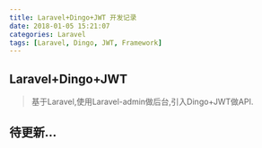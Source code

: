 ```yaml
---
title: Laravel+Dingo+JWT 开发记录
date: 2018-01-05 15:21:07
categories: Laravel
tags: [Laravel, Dingo, JWT, Framework]
---
```


## Laravel+Dingo+JWT
> 基于Laravel,使用Laravel-admin做后台,引入Dingo+JWT做API.

<!--more-->

## 待更新...
